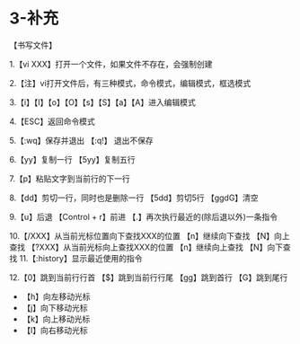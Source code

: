 # 3-补充

【书写文件】

1.【vi XXX】打开一个文件，如果文件不存在，会强制创建

2.【注】vi打开文件后，有三种模式，命令模式，编辑模式，框选模式

3.【i】【I】【o】【O】【s】【S】【a】【A】进入编辑模式

4.【ESC】返回命令模式

5.【:wq】保存并退出
	【:q!】   退出不保存

6.【yy】复制一行
	【5yy】复制五行

7.【p】粘贴文字到当前行的下一行

8.【dd】剪切一行，同时也是删除一行
	【5dd】剪切5行
	【ggdG】清空

9.【u】后退
	【Control + r】前进
	【.】再次执行最近的(除后退以外)一条指令

10.【/XXX】从当前光标位置向下查找XXX的位置
	【n】继续向下查找
	【N】向上查找
	【?XXX】从当前光标向上查找XXX的位置
	【n】继续向上查找
	【N】向下查找
11.【:history】显示最近使用的指令

12.【0】跳到当前行行首
	【$】跳到当前行行尾
	【gg】跳到首行
	【G】跳到尾行
*	【h】向左移动光标
*	【j】向下移动光标
*	【k】向上移动光标
*	【l】向右移动光标